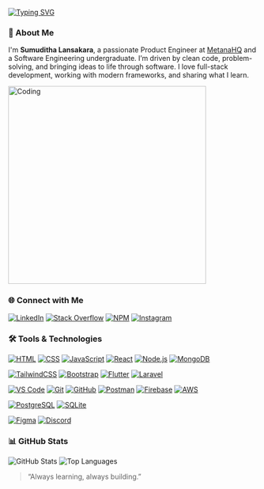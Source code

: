 [![Typing SVG](https://readme-typing-svg.demolab.com?font=Poppins&weight=600&pause=1000&color=B5F732&background=FFFFFF00&vCenter=true&width=435&lines=Hi+%F0%9F%91%8B%2C+I'm+Sumuditha+Lansakara;Product+Engineer+%40+MetanaHQ;Software+Engineering+Undergraduate)](https://git.io/typing-svg)

### 👋 About Me
I'm **Sumuditha Lansakara**, a passionate Product Engineer at [MetanaHQ](https://metana.io) and a Software Engineering undergraduate. I’m driven by clean code, problem-solving, and bringing ideas to life through software. I love full-stack development, working with modern frameworks, and sharing what I learn.

<img alt="Coding" width="400" src="https://media.tenor.com/w0v-KYiUNXoAAAAd/family-guy-peter-griffin.gif" />

### 🌐 Connect with Me
[![LinkedIn](https://skillicons.dev/icons?i=linkedin&theme=dark)](https://www.linkedin.com/in/sumuditha-lansakara/)
[![Stack Overflow](https://skillicons.dev/icons?i=stackoverflow&theme=dark)](https://stackoverflow.com/users/21833157/sumuditha-lansakara)
[![NPM](https://skillicons.dev/icons?i=npm&theme=dark)](https://www.npmjs.com/~laxnz)
[![Instagram](https://skillicons.dev/icons?i=instagram&theme=dark)](https://www.instagram.com/lanzbutcoding/)


### 🛠️ Tools & Technologies

[![HTML](https://skillicons.dev/icons?i=html&theme=dark)](https://skillicons.dev)
[![CSS](https://skillicons.dev/icons?i=css&theme=dark)](https://skillicons.dev)
[![JavaScript](https://skillicons.dev/icons?i=js&theme=dark)](https://skillicons.dev)
[![React](https://skillicons.dev/icons?i=react&theme=dark)](https://skillicons.dev)
[![Node.js](https://skillicons.dev/icons?i=nodejs&theme=dark)](https://skillicons.dev)
[![MongoDB](https://skillicons.dev/icons?i=mongodb&theme=dark)](https://skillicons.dev)
  
[![TailwindCSS](https://skillicons.dev/icons?i=tailwind&theme=dark)](https://skillicons.dev)
[![Bootstrap](https://skillicons.dev/icons?i=bootstrap&theme=dark)](https://skillicons.dev)
[![Flutter](https://skillicons.dev/icons?i=flutter&theme=dark)](https://skillicons.dev)
[![Laravel](https://skillicons.dev/icons?i=laravel&theme=dark)](https://skillicons.dev)
 
[![VS Code](https://skillicons.dev/icons?i=vscode&theme=dark)](https://skillicons.dev)
[![Git](https://skillicons.dev/icons?i=git&theme=dark)](https://skillicons.dev)
[![GitHub](https://skillicons.dev/icons?i=github&theme=dark)](https://skillicons.dev)
[![Postman](https://skillicons.dev/icons?i=postman&theme=dark)](https://skillicons.dev)
[![Firebase](https://skillicons.dev/icons?i=firebase&theme=dark)](https://skillicons.dev)
[![AWS](https://skillicons.dev/icons?i=aws&theme=dark)](https://skillicons.dev)

[![PostgreSQL](https://skillicons.dev/icons?i=postgres&theme=dark)](https://skillicons.dev)
[![SQLite](https://skillicons.dev/icons?i=sqlite&theme=dark)](https://skillicons.dev)

[![Figma](https://skillicons.dev/icons?i=figma&theme=dark)](https://skillicons.dev)
[![Discord](https://skillicons.dev/icons?i=discord&theme=dark)](https://skillicons.dev)

### 📊 GitHub Stats
![GitHub Stats](https://github-readme-stats.vercel.app/api?username=laxnz&show_icons=true&theme=dark&cache_seconds=1800&locale=en)
![Top Languages](https://github-readme-stats.vercel.app/api/top-langs?username=laxnz&show_icons=true&theme=dark&locale=en&layout=compact)

> “Always learning, always building.”
